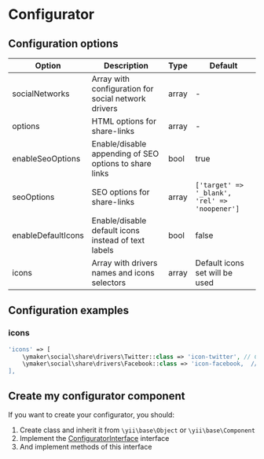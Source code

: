 Configurator
============

## Configuration options

| Option            | Description                                           | Type  | Default                                       |
|-------------------|-------------------------------------------------------|-------|-----------------------------------------------|
|socialNetworks     |Array with configuration for social network drivers    |array  |-                                              |
|options            |HTML options for share-links                           |array  |-                                              |
|enableSeoOptions   |Enable/disable appending of SEO options to share links |bool   |true                                           |
|seoOptions         |SEO options for share-links                            |array  |`['target' => '_blank', 'rel' => 'noopener']`  |
|enableDefaultIcons |Enable/disable default icons instead of text labels    |bool   |false                                          |
|icons              |Array with drivers names and icons selectors           |array  |Default icons set will be used                 |

## Configuration examples

### icons

```php
'icons' => [
    \ymaker\social\share\drivers\Twitter::class => 'icon-twitter', // CSS class
    \ymaker\social\share\drivers\Facebook::class => 'icon-facebook,  // CSS class
],
```

## Create my configurator component

If you want to create your configurator, you should:

1. Create class and inherit it from `\yii\base\Object` or `\yii\base\Component`
2. Implement the [ConfiguratorInterface](https://github.com/yiimaker/yii2-social-share/blob/master/src/configurators/ConfiguratorInterface.php) interface
3. And implement methods of this interface